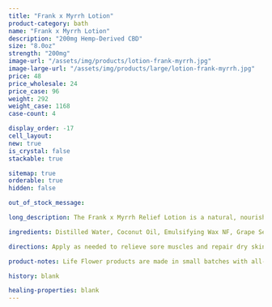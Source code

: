 ```yaml
---
title: "Frank x Myrrh Lotion"
product-category: bath
name: "Frank x Myrrh Lotion"
description: "200mg Hemp-Derived CBD"
size: "8.0oz"
strength: "200mg"
image-url: "/assets/img/products/lotion-frank-myrrh.jpg"
image-large-url: "/assets/img/products/large/lotion-frank-myrrh.jpg"
price: 48
price_wholesale: 24
price_case: 96
weight: 292
weight_case: 1168
case-count: 4

display_order: -17
cell_layout:
new: true
is_crystal: false
stackable: true

sitemap: true
orderable: true
hidden: false

out_of_stock_message:

long_description: The Frank x Myrrh Relief Lotion is a natural, nourishing blend of plant fats and grounding essential oils formulated to hydrate and stimulate vital skin function. This unique lotion provides maximum absorption and hydration on a cellular level while remaining light and non-greasy on the skin. Paired with 200mg of revitalizing hemp-derived CBD.

ingredients: Distilled Water, Coconut Oil, Emulsifying Wax NF, Grape Seed Oil, Avocado Oil, Abyssinian Oil, Sweet Almond Oil, Radish Root Ferment Filtrate, Frankincense Oil, Myrrh Oil, Patchouli Oil, Coconut Fruit Extract, Non GMO Citric Acid, Rosemary Leaf Extract, Organic Hemp-Derived Cannabidiol

directions: Apply as needed to relieve sore muscles and repair dry skin or as an all natural, lightweight daily moisturizer. Not for internal use.

product-notes: Life Flower products are made in small batches with all-natural and boutique ingredients. Orders are processed and ship within 14 business days. Please allow additional time for&nbsp;delivery.

history: blank

healing-properties: blank
---
```


